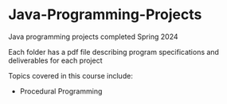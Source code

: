 # Java-Programming-Projects

Java programming projects completed Spring 2024

Each folder has a pdf file describing program specifications and deliverables for each project

Topics covered in this course include:

- Procedural Programming


